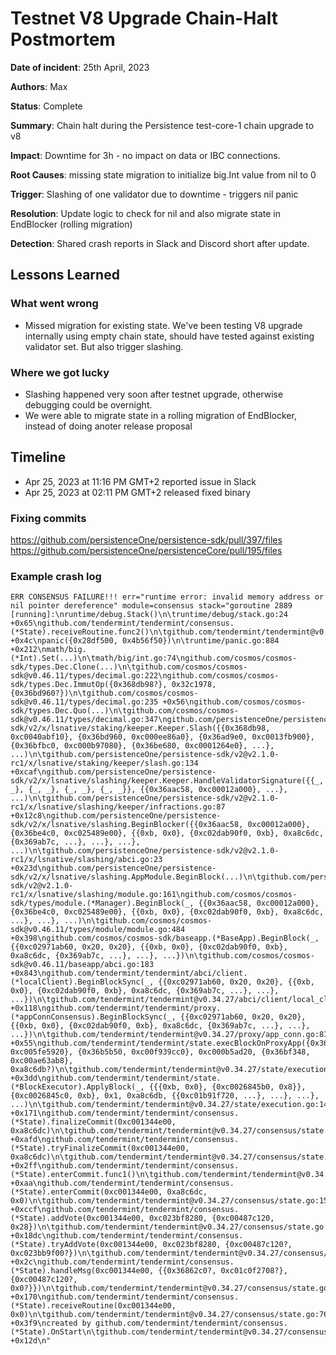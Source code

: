 # Testnet V8 Upgrade Chain-Halt Postmortem

**Date of incident**: 25th April, 2023

**Authors**: Max

**Status**: Complete

**Summary**: Chain halt during the Persistence test-core-1 chain upgrade to v8

**Impact**: Downtime for 3h - no impact on data or IBC connections.

**Root Causes**: missing state migration to initialize big.Int value from nil to 0

**Trigger**: Slashing of one validator due to downtime - triggers nil panic

**Resolution**: Update logic to check for nil and also migrate state in EndBlocker (rolling migration)

**Detection**: Shared crash reports in Slack and Discord short after update.

##
## Lessons Learned


### What went wrong

* Missed migration for existing state. We've been testing V8 upgrade internally using empty chain state,
should have tested against existing validator set. But also trigger slashing.


### Where we got lucky

* Slashing happened very soon after testnet upgrade, otherwise debugging could be overnight.
* We were able to migrate state in a rolling migration of EndBlocker, instead of doing anoter release proposal

##
## Timeline

* Apr 25, 2023 at 11:16 PM GMT+2 reported issue in Slack
* Apr 25, 2023 at 02:11 PM GMT+2 released fixed binary

### Fixing commits

https://github.com/persistenceOne/persistence-sdk/pull/397/files
https://github.com/persistenceOne/persistenceCore/pull/195/files


### Example crash log

```
ERR CONSENSUS FAILURE!!! err="runtime error: invalid memory address or nil pointer dereference" module=consensus stack="goroutine 2889 [running]:\nruntime/debug.Stack()\n\truntime/debug/stack.go:24 +0x65\ngithub.com/tendermint/tendermint/consensus.(*State).receiveRoutine.func2()\n\tgithub.com/tendermint/tendermint@v0.34.27/consensus/state.go:732 +0x4c\npanic({0x28df500, 0x4b56f50})\n\truntime/panic.go:884 +0x212\nmath/big.(*Int).Set(...)\n\tmath/big/int.go:74\ngithub.com/cosmos/cosmos-sdk/types.Dec.Clone(...)\n\tgithub.com/cosmos/cosmos-sdk@v0.46.11/types/decimal.go:222\ngithub.com/cosmos/cosmos-sdk/types.Dec.ImmutOp({0x368db98?}, 0x32c1978, {0x36bd960?})\n\tgithub.com/cosmos/cosmos-sdk@v0.46.11/types/decimal.go:235 +0x56\ngithub.com/cosmos/cosmos-sdk/types.Dec.Quo(...)\n\tgithub.com/cosmos/cosmos-sdk@v0.46.11/types/decimal.go:347\ngithub.com/persistenceOne/persistence-sdk/v2/x/lsnative/staking/keeper.Keeper.Slash({{0x368db98, 0xc0040abf10}, {0x36bd960, 0xc000ee86a0}, {0x36ad9e0, 0xc0013fb900}, {0x36bfbc0, 0xc000b97080}, {0x36be680, 0xc0001264e0}, ...}, ...)\n\tgithub.com/persistenceOne/persistence-sdk/v2@v2.1.0-rc1/x/lsnative/staking/keeper/slash.go:134 +0xcaf\ngithub.com/persistenceOne/persistence-sdk/v2/x/lsnative/slashing/keeper.Keeper.HandleValidatorSignature({{_, _}, {_, _}, {_, _}, {_, _}}, {{0x36aac58, 0xc00012a000}, ...}, ...)\n\tgithub.com/persistenceOne/persistence-sdk/v2@v2.1.0-rc1/x/lsnative/slashing/keeper/infractions.go:87 +0x12c8\ngithub.com/persistenceOne/persistence-sdk/v2/x/lsnative/slashing.BeginBlocker({{0x36aac58, 0xc00012a000}, {0x36be4c0, 0xc025489e00}, {{0xb, 0x0}, {0xc02dab90f0, 0xb}, 0xa8c6dc, {0x369ab7c, ...}, ...}, ...}, ...)\n\tgithub.com/persistenceOne/persistence-sdk/v2@v2.1.0-rc1/x/lsnative/slashing/abci.go:23 +0x23d\ngithub.com/persistenceOne/persistence-sdk/v2/x/lsnative/slashing.AppModule.BeginBlock(...)\n\tgithub.com/persistenceOne/persistence-sdk/v2@v2.1.0-rc1/x/lsnative/slashing/module.go:161\ngithub.com/cosmos/cosmos-sdk/types/module.(*Manager).BeginBlock(_, {{0x36aac58, 0xc00012a000}, {0x36be4c0, 0xc025489e00}, {{0xb, 0x0}, {0xc02dab90f0, 0xb}, 0xa8c6dc, ...}, ...}, ...)\n\tgithub.com/cosmos/cosmos-sdk@v0.46.11/types/module/module.go:484 +0x398\ngithub.com/cosmos/cosmos-sdk/baseapp.(*BaseApp).BeginBlock(_, {{0xc02971ab60, 0x20, 0x20}, {{0xb, 0x0}, {0xc02dab90f0, 0xb}, 0xa8c6dc, {0x369ab7c, ...}, ...}, ...})\n\tgithub.com/cosmos/cosmos-sdk@v0.46.11/baseapp/abci.go:183 +0x843\ngithub.com/tendermint/tendermint/abci/client.(*localClient).BeginBlockSync(_, {{0xc02971ab60, 0x20, 0x20}, {{0xb, 0x0}, {0xc02dab90f0, 0xb}, 0xa8c6dc, {0x369ab7c, ...}, ...}, ...})\n\tgithub.com/tendermint/tendermint@v0.34.27/abci/client/local_client.go:280 +0x118\ngithub.com/tendermint/tendermint/proxy.(*appConnConsensus).BeginBlockSync(_, {{0xc02971ab60, 0x20, 0x20}, {{0xb, 0x0}, {0xc02dab90f0, 0xb}, 0xa8c6dc, {0x369ab7c, ...}, ...}, ...})\n\tgithub.com/tendermint/tendermint@v0.34.27/proxy/app_conn.go:81 +0x55\ngithub.com/tendermint/tendermint/state.execBlockOnProxyApp({0x36abf28?, 0xc005fe5920}, {0x36b5b50, 0xc00f939cc0}, 0xc000b5ad20, {0x36bf348, 0xc00ae63ab8}, 0xa8c6db?)\n\tgithub.com/tendermint/tendermint@v0.34.27/state/execution.go:307 +0x3dd\ngithub.com/tendermint/tendermint/state.(*BlockExecutor).ApplyBlock(_, {{{0xb, 0x0}, {0xc0026845b0, 0x8}}, {0xc0026845c0, 0xb}, 0x1, 0xa8c6db, {{0xc01b91f720, ...}, ...}, ...}, ...)\n\tgithub.com/tendermint/tendermint@v0.34.27/state/execution.go:140 +0x171\ngithub.com/tendermint/tendermint/consensus.(*State).finalizeCommit(0xc001344e00, 0xa8c6dc)\n\tgithub.com/tendermint/tendermint@v0.34.27/consensus/state.go:1661 +0xafd\ngithub.com/tendermint/tendermint/consensus.(*State).tryFinalizeCommit(0xc001344e00, 0xa8c6dc)\n\tgithub.com/tendermint/tendermint@v0.34.27/consensus/state.go:1570 +0x2ff\ngithub.com/tendermint/tendermint/consensus.(*State).enterCommit.func1()\n\tgithub.com/tendermint/tendermint@v0.34.27/consensus/state.go:1505 +0xaa\ngithub.com/tendermint/tendermint/consensus.(*State).enterCommit(0xc001344e00, 0xa8c6dc, 0x0)\n\tgithub.com/tendermint/tendermint@v0.34.27/consensus/state.go:1543 +0xccf\ngithub.com/tendermint/tendermint/consensus.(*State).addVote(0xc001344e00, 0xc023bf8280, {0xc00487c120, 0x28})\n\tgithub.com/tendermint/tendermint@v0.34.27/consensus/state.go:2165 +0x18dc\ngithub.com/tendermint/tendermint/consensus.(*State).tryAddVote(0xc001344e00, 0xc023bf8280, {0xc00487c120?, 0xc023bb9f00?})\n\tgithub.com/tendermint/tendermint@v0.34.27/consensus/state.go:1963 +0x2c\ngithub.com/tendermint/tendermint/consensus.(*State).handleMsg(0xc001344e00, {{0x36862c0?, 0xc01c0f2708?}, {0xc00487c120?, 0x0?}})\n\tgithub.com/tendermint/tendermint@v0.34.27/consensus/state.go:861 +0x170\ngithub.com/tendermint/tendermint/consensus.(*State).receiveRoutine(0xc001344e00, 0x0)\n\tgithub.com/tendermint/tendermint@v0.34.27/consensus/state.go:768 +0x3f9\ncreated by github.com/tendermint/tendermint/consensus.(*State).OnStart\n\tgithub.com/tendermint/tendermint@v0.34.27/consensus/state.go:379 +0x12d\n"
``` 
